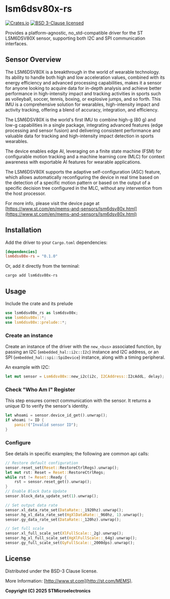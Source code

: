 # lsm6dsv80x-rs
[![Crates.io][crates-badge]][crates-url]
[![BSD 3-Clause licensed][bsd-badge]][bsd-url]

[crates-badge]: https://img.shields.io/crates/v/lsm6dsv80x-rs
[crates-url]: https://crates.io/crates/lsm6dsv80x-rs
[bsd-badge]: https://img.shields.io/crates/l/lsm6dsv80x-rs
[bsd-url]: https://opensource.org/licenses/BSD-3-Clause

Provides a platform-agnostic, no_std-compatible driver for the ST LSM6DSV80X sensor, supporting both I2C and SPI communication interfaces.

## Sensor Overview

The LSM6DSV80X is a breakthrough in the world of wearable technology. Its ability to handle both high and low acceleration values, combined with its energy efficiency and advanced processing capabilities, makes it a sensor for anyone looking to
acquire data for in-depth analysis and achieve better performance in high-intensity impact and tracking activities in sports such as volleyball, soccer, tennis, boxing, or explosive jumps, and so forth. This IMU is a comprehensive solution for wearables, high-intensity impact and activity tracking, offering a blend of accuracy, integration, and efficiency.

The LSM6DSV80X is the world's first IMU to combine high-g (80 g) and low-g capabilities in a single package, integrating advanced features (edge processing and sensor fusion) and delivering consistent performance and
valuable data for tracking and high-intensity impact detection in sports wearables.

The device enables edge AI, leveraging on a finite state machine (FSM) for configurable motion tracking and a machine learning core (MLC) for context awareness with exportable AI features for wearable applications.

The LSM6DSV80X supports the adaptive self-configuration (ASC) feature, which allows automatically reconfiguring the device in real time based on the detection of a specific motion pattern or based on the output of
a specific decision tree configured in the MLC, without any intervention from the host processor.

For more info, please visit the device page at [https://www.st.com/en/mems-and-sensors/lsm6dsv80x.html](https://www.st.com/en/mems-and-sensors/lsm6dsv80x.html)

## Installation

Add the driver to your `Cargo.toml` dependencies:

```toml
[dependencies]
lsm6dsv80x-rs = "0.1.0"
```

Or, add it directly from the terminal:

```sh
cargo add lsm6dsv80x-rs
```

## Usage

Include the crate and its prelude
```rust
use lsm6dsv80x_rs as lsm6dsv80x;
use lsm6dsv80x::*;
use lsm6dsv80x::prelude::*;
```

### Create an instance

Create an instance of the driver with the `new_<bus>` associated function, by passing an I2C (`embedded_hal::i2c::I2c`) instance and I2C address, or an SPI (`embedded_hal::spi::SpiDevice`) instance, along with a timing peripheral.

An example with I2C:

```rust
let mut sensor = Lsm6dsv80x::new_i2c(i2c, I2CAddress::I2cAddL, delay);
```

### Check "Who Am I" Register

This step ensures correct communication with the sensor. It returns a unique ID to verify the sensor's identity.

```rust
let whoami = sensor.device_id_get().unwrap();
if whoami != ID {
    panic!("Invalid sensor ID");
}
```

### Configure

See details in specific examples; the following are common api calls:

```rust
// Restore default configuration
sensor.reset_set(Reset::RestoreCtrlRegs).unwrap();
let mut rst: Reset = Reset::RestoreCtrlRegs;
while rst != Reset::Ready {
    rst = sensor.reset_get().unwrap();
}
// Enable Block Data Update
sensor.block_data_update_set(1).unwrap();

// Set output data rate
sensor.xl_data_rate_set(DataRate::_1920hz).unwrap();
sensor.hg_xl_data_rate_set(HgXlDataRate::_960hz, 1).unwrap();
sensor.gy_data_rate_set(DataRate::_120hz).unwrap();

// Set full scale
sensor.xl_full_scale_set(XlFullScale::_2g).unwrap();
sensor.hg_xl_full_scale_set(HgXlFullScale::_64g).unwrap();
sensor.gy_full_scale_set(GyFullScale::_2000dps).unwrap();
```

## License

Distributed under the BSD-3 Clause license.

More Information: [http://www.st.com](http://st.com/MEMS).

**Copyright (C) 2025 STMicroelectronics**